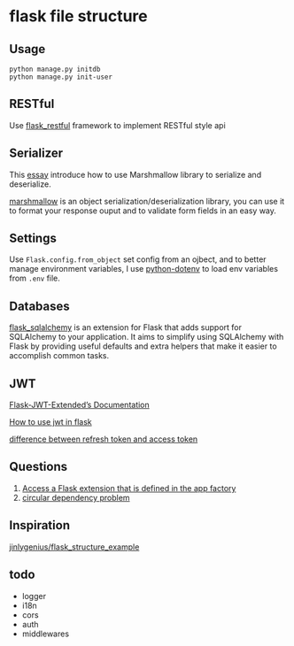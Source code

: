 # flask file structure

## Usage

```shell
python manage.py initdb
python manage.py init-user
```

## RESTful

Use [flask_restful](https://flask-restful.readthedocs.io/en/latest/) framework to implement RESTful style api

## Serializer
This [essay](https://blog.igevin.info/posts/flask-rest-serialize-deserialize/) introduce how to use Marshmallow library to serialize and deserialize.

[marshmallow](https://flask-marshmallow.readthedocs.io/en/latest/) is an object serialization/deserialization library, you can use it to format your response ouput and to validate form fields in an easy way.

## Settings

Use `Flask.config.from_object` set config from an ojbect, and to better manage environment variables, I use [python-dotenv](https://github.com/theskumar/python-dotenv) to load env variables from `.env` file.

## Databases

[flask_sqlalchemy](https://flask-sqlalchemy.palletsprojects.com/en/2.x) is an extension for Flask that adds support for SQLAlchemy to your application. It aims to simplify using SQLAlchemy with Flask by providing useful defaults and extra helpers that make it easier to accomplish common tasks.

## JWT

[Flask-JWT-Extended’s Documentation](https://flask-jwt-extended.readthedocs.io/en/stable/)

[How to use jwt in flask](https://www.jianshu.com/p/c155c2b7af42)

[difference between refresh token and access token](https://stackoverflow.com/questions/27726066/jwt-refresh-token-flow)

## Questions

1. [Access a Flask extension that is defined in the app factory](https://stackoverflow.com/questions/38443938/access-a-flask-extension-that-is-defined-in-the-app-factory)
2. [circular dependency problem](https://stackoverflow.com/questions/59156895/cannot-import-name-mydb-from-partially-initialized-module-connection-in-pyth)

## Inspiration

[jinlygenius/flask_structure_example](https://github.com/jinlygenius/flask_structure_example)
## todo
- logger
- i18n
- cors
- auth 
- middlewares